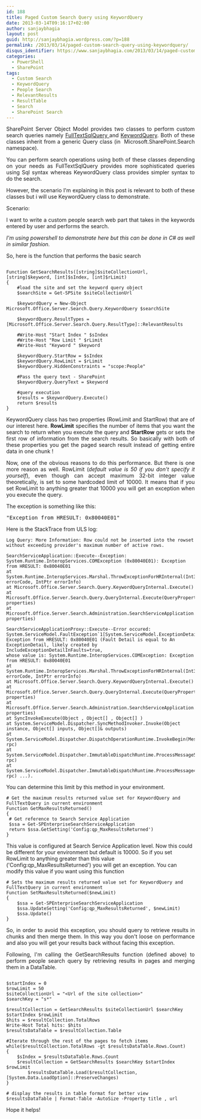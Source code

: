 ```yaml
---
id: 188
title: Paged Custom Search Query using KeywordQuery
date: 2013-03-14T09:16:17+02:00
author: sanjaybhagia
layout: post
guid: http://sanjaybhagia.wordpress.com/?p=188
permalink: /2013/03/14/paged-custom-search-query-using-keywordquery/
disqus_identifier: https://www.sanjaybhagia.com/2013/03/14/paged-custom-search-query-using-keywordquery/
categories:
  - PowerShell
  - SharePoint
tags:
  - Custom Search
  - KeywordQuery
  - People Search
  - RelevantResults
  - ResultTable
  - Search
  - SharePoint Search
---
```

<p style="text-align:justify;">SharePoint Server Object Model provides two classes to perform custom search queries namely <a href="http://msdn.microsoft.com/en-us/library/microsoft.sharepoint.search.query.fulltextsqlquery(v=office.14).aspx">FullTextSqlQuery </a>and <a href="http://msdn.microsoft.com/en-us/library/microsoft.sharepoint.search.query.keywordquery(v=office.14).aspx">KeywordQuery</a>. Both of these classes inherit from a generic Query class (in  Microsoft.SharePoint.Search namespace).</p>
<p style="text-align:justify;">You can perform search operations using both of these classes depending on your needs as FullTextSqlQuery provides more sophisticated queries using Sql syntax whereas KeywordQuery class provides simpler syntax to do the search.</p>
<p style="text-align:justify;">However, the scenario I'm explaining in this post is relevant to both of these classes but i will use KeywordQuery class to demonstrate.</p>
<p style="text-align:justify;">Scenario:</p>
<p style="text-align:justify;">I want to write a custom people search web part that takes in the keywords entered by user and performs the search.</p>
<p style="text-align:justify;"><em>I'm using powershell to demonstrate here but this can be done in C# as well in similar fashion.</em></p>
<p style="text-align:justify;">So, here is the function that performs the basic search</p>

<pre><code class="ps">
Function GetSearchResults([string]$siteCollectionUrl, [string]$keyword, [int]$sIndex, [int]$rLimit)
{
	#load the site and set the keyword query object
	$searchSite = Get-SPSite $siteCollectionUrl

	$keywordQuery = New-Object Microsoft.Office.Server.Search.Query.KeywordQuery $searchSite

	$keywordQuery.ResultTypes = [Microsoft.Office.Server.Search.Query.ResultType]::RelevantResults

  	#Write-Host &quot;Start Index &quot; $sIndex
	#Write-Host &quot;Row Limit &quot; $rLimit
	#Write-Host &quot;Keyword &quot; $keyword

	$keywordQuery.StartRow = $sIndex
	$keywordQuery.RowLimit = $rLimit
	$keywordQuery.HiddenConstraints = &quot;scope:People&quot;

	#Pass the query text - SharePoint
	$keywordQuery.QueryText = $keyword

	#query execution
	$results = $keywordQuery.Execute()
	return $results
}
</code></pre>
<p style="text-align:justify;">KeywordQuery class has two properties (RowLimit and StartRow) that are of our interest here.
<strong>RowLimit</strong> specifies the number of items that you want the search to return when you execute the query
and <strong>StartRow</strong> gets or sets the first row of information from the search results. So basically with both of these properties you get the paged search result instead of getting entire data in one chunk !</p>
<p style="text-align:justify;">Now, one of the obvious reasons to do this performance. But there is one more reason as well. RowLimit (<em>default value is 50 if you don't specify it yourself</em>), even though can accept maximum 32-bit integer value theoretically, is set to some hardcoded limit of 10000. It means that if you set RowLimit to anything greater that 10000 you will get an exception when you execute the query.</p>
<p style="text-align:justify;">The exception is something like this:</p>

<pre>"Exception from HRESULT: 0x80040E01"</pre>
Here is the StackTrace from ULS log:
<pre><code class="">Log Query: More Information: Row could not be inserted into the rowset without exceeding provider's maximum number of active rows.

SearchServiceApplication::Execute--Exception: System.Runtime.InteropServices.COMException (0x80040E01): Exception from HRESULT: 0x80040E01
at System.Runtime.InteropServices.Marshal.ThrowExceptionForHRInternal(Int32 errorCode, IntPtr errorInfo)
at Microsoft.Office.Server.Search.Query.KeywordQueryInternal.Execute()
at Microsoft.Office.Server.Search.Query.QueryInternal.Execute(QueryProperties properties)
at Microsoft.Office.Server.Search.Administration.SearchServiceApplication.Execute(QueryProperties properties)

SearchServiceApplicationProxy::Execute--Error occured: System.ServiceModel.FaultException`1[System.ServiceModel.ExceptionDetail]:
Exception from HRESULT: 0x80040E01 (Fault Detail is equal to An ExceptionDetail, likely created by IncludeExceptionDetailInFaults=true,
whose value is: System.Runtime.InteropServices.COMException: Exception from HRESULT: 0x80040E01
at System.Runtime.InteropServices.Marshal.ThrowExceptionForHRInternal(Int32 errorCode, IntPtr errorInfo)
at Microsoft.Office.Server.Search.Query.KeywordQueryInternal.Execute()
at Microsoft.Office.Server.Search.Query.QueryInternal.Execute(QueryProperties properties)
at Microsoft.Office.Server.Search.Administration.SearchServiceApplication.Execute(QueryProperties properties)
at SyncInvokeExecute(Object , Object[] , Object[] )
at System.ServiceModel.Dispatcher.SyncMethodInvoker.Invoke(Object instance, Object[] inputs, Object[]&amp; outputs)
at System.ServiceModel.Dispatcher.DispatchOperationRuntime.InvokeBegin(MessageRpc&amp; rpc)
at System.ServiceModel.Dispatcher.ImmutableDispatchRuntime.ProcessMessage5(MessageRpc&amp; rpc)
at System.ServiceModel.Dispatcher.ImmutableDispatchRuntime.ProcessMessage4(MessageRpc&amp; rpc) ...).</code></pre>
You can determine this limit by this method in your environment.

<pre><code class="ps"># Get the maximum results returned value set for KeywordQuery and FullTextQuery in current environment
Function GetMaxResultsReturned()
{
 # Get reference to Search Service Application
 $ssa = Get-SPEnterpriseSearchServiceApplication
 return $ssa.GetSetting('Config:qp_MaxResultsReturned')
}
</code></pre>
This value is configured at Search Service Application level. Now this could be different for your environment but default is 10000. So if you set RowLimit to anything greater than this value ('Config:qp_MaxResultsReturned') you will get an exception.
You can modify this value if you want using this function

<pre><code class="ps"># Sets the maximum results returned value set for KeywordQuery and FullTextQuery in current environment
Function SetMaxResultsReturned($newLimit)
{
	$ssa = Get-SPEnterpriseSearchServiceApplication
	$ssa.UpdateSetting('Config:qp_MaxResultsReturned', $newLimit)
	$ssa.Update()
}
</code></pre>
<p style="text-align:justify;">So, in order to avoid this exception, you should query to retrieve results in chunks and then merge them. In this way you don't loose on performance and also you will get your results back without facing this exception.</p>
<p style="text-align:justify;">Following, I'm calling the GetSearchResults function (defined above) to perform people search query by retrieving results in pages and merging them in a DataTable.</p>

<pre><code class="ps">
$startIndex = 0
$rowLimit = 50
$siteCollectionUrl = &quot;&lt;Url of the site collection&gt;&quot;
$searchKey = &quot;s*&quot;

$resultCollection = GetSearchResults $siteCollectionUrl $searchKey $startIndex $rowLimit
$hits = $resultCollection.TotalRows
Write-Host Total hits: $hits
$resultsDataTable = $resultCollection.Table

#Iterate through the rest of the pages to fetch items
while($resultCollection.TotalRows -gt $resultsDataTable.Rows.Count)
{
	$sIndex = $resultsDataTable.Rows.Count
	$resultCollection = GetSearchResults $searchKey $startIndex $rowLimit
        $resultsDataTable.Load($resultCollection, [System.Data.LoadOption]::PreserveChanges)
}

# display the results in table format for better view
$resultsDataTable | Format-Table -AutoSize -Property title , url
</code></pre>

Hope it helps!